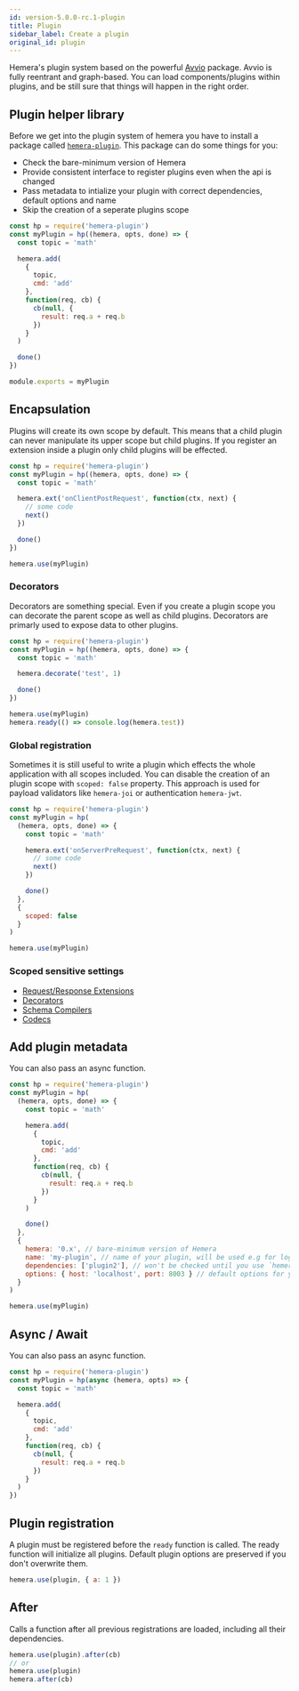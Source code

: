 ```yaml
---
id: version-5.0.0-rc.1-plugin
title: Plugin
sidebar_label: Create a plugin
original_id: plugin
---
```


Hemera's plugin system based on the powerful [Avvio](https://github.com/mcollina/avvio) package. Avvio is fully reentrant and graph-based. You can load components/plugins within plugins, and be still sure that things will happen in the right order.

## Plugin helper library
Before we get into the plugin system of hemera you have to install a package called [`hemera-plugin`](https://github.com/hemerajs/hemera/tree/master/packages/hemera-plugin). This package can do some things for you:

- Check the bare-minimum version of Hemera
- Provide consistent interface to register plugins even when the api is changed
- Pass metadata to intialize your plugin with correct dependencies, default options and name
- Skip the creation of a seperate plugins scope

```js
const hp = require('hemera-plugin')
const myPlugin = hp((hemera, opts, done) => {
  const topic = 'math'

  hemera.add(
    {
      topic,
      cmd: 'add'
    },
    function(req, cb) {
      cb(null, {
        result: req.a + req.b
      })
    }
  )

  done()
})

module.exports = myPlugin
```

## Encapsulation

Plugins will create its own scope by default. This means that a child plugin can never manipulate its upper scope but child plugins. If you register an extension inside a plugin only child plugins will be effected.

```js
const hp = require('hemera-plugin')
const myPlugin = hp((hemera, opts, done) => {
  const topic = 'math'

  hemera.ext('onClientPostRequest', function(ctx, next) {
    // some code
    next()
  })

  done()
})

hemera.use(myPlugin)
```

### Decorators

Decorators are something special. Even if you create a plugin scope you can decorate the parent scope as well as child plugins. Decorators are primarly used to expose data to other plugins.

```js
const hp = require('hemera-plugin')
const myPlugin = hp((hemera, opts, done) => {
  const topic = 'math'

  hemera.decorate('test', 1)

  done()
})

hemera.use(myPlugin)
hemera.ready(() => console.log(hemera.test))
```

### Global registration

Sometimes it is still useful to write a plugin which effects the whole application with all scopes included. You can disable the creation of an plugin scope with `scoped: false` property.
This approach is used for payload validators like `hemera-joi` or authentication `hemera-jwt`.

```js
const hp = require('hemera-plugin')
const myPlugin = hp(
  (hemera, opts, done) => {
    const topic = 'math'

    hemera.ext('onServerPreRequest', function(ctx, next) {
      // some code
      next()
    })

    done()
  },
  {
    scoped: false
  }
)

hemera.use(myPlugin)
```

### Scoped sensitive settings

- [Request/Response Extensions](extension.md#server-client-lifecycle)
- [Decorators](decorator.md)
- [Schema Compilers](payload-validation.md#use-your-custom-validator)
- [Codecs](codec.md)

## Add plugin metadata

You can also pass an async function.

```js
const hp = require('hemera-plugin')
const myPlugin = hp(
  (hemera, opts, done) => {
    const topic = 'math'

    hemera.add(
      {
        topic,
        cmd: 'add'
      },
      function(req, cb) {
        cb(null, {
          result: req.a + req.b
        })
      }
    )

    done()
  },
  {
    hemera: '0.x', // bare-minimum version of Hemera
    name: 'my-plugin', // name of your plugin, will be used e.g for logging purposes
    dependencies: ['plugin2'], // won't be checked until you use `hemera.checkPluginDependencies(plugin)`
    options: { host: 'localhost', port: 8003 } // default options for your plugin
  }
)

hemera.use(myPlugin)
```

## Async / Await

You can also pass an async function.

```js
const hp = require('hemera-plugin')
const myPlugin = hp(async (hemera, opts) => {
  const topic = 'math'

  hemera.add(
    {
      topic,
      cmd: 'add'
    },
    function(req, cb) {
      cb(null, {
        result: req.a + req.b
      })
    }
  )
})
```

## Plugin registration

A plugin must be registered before the `ready` function is called. The ready function will initialize all plugins. Default plugin options are preserved if you don't overwrite them.

```js
hemera.use(plugin, { a: 1 })
```

## After

Calls a function after all previous registrations are loaded, including all their dependencies.

```js
hemera.use(plugin).after(cb)
// or
hemera.use(plugin)
hemera.after(cb)
```
